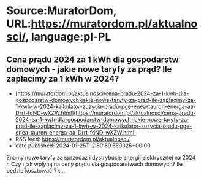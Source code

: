 # Source:MuratorDom, URL:https://muratordom.pl/aktualnosci/, language:pl-PL

## Cena prądu 2024 za 1 kWh dla gospodarstw domowych - jakie nowe taryfy za prąd? Ile zapłacimy za 1 kWh w 2024?
 - [https://muratordom.pl/aktualnosci/cena-pradu-2024-za-1-kwh-dla-gospodarstw-domowych-jakie-nowe-taryfy-za-prad-ile-zaplacimy-za-1-kwh-w-2024-kalkulator-zuzycia-pradu-pge-enea-tauron-energa-aa-Drrt-fdND-wXZW.html](https://muratordom.pl/aktualnosci/cena-pradu-2024-za-1-kwh-dla-gospodarstw-domowych-jakie-nowe-taryfy-za-prad-ile-zaplacimy-za-1-kwh-w-2024-kalkulator-zuzycia-pradu-pge-enea-tauron-energa-aa-Drrt-fdND-wXZW.html)
 - RSS feed: https://muratordom.pl/aktualnosci/
 - date published: 2024-01-25T12:59:59.559025+00:00

Znamy nowe taryfy za sprzedaż i dystrybucję energii elektrycznej na 2024 r. Czy i jak wpłyną na ceny prądu dla gospodarstwach domowych? Ile będzie kosztować 1 k...

